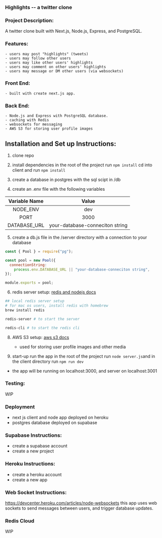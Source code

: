 ### Highlights -- a twitter clone

### Project Description:

A twitter clone built with Next.js, Node.js, Express, and PostgreSQL.

### Features:

    - users may post "highlights" (tweets)
    - users may follow other users
    - users may like other users' highlights
    - users may comment on other users' highlights
    - users may message or DM other users (via websockets)

### Front End:

    - built with create next.js app.

### Back End:

    - Node.js and Express with PostgreSQL database.
    - caching with Redis
    - websockets for messaging
    - AWS S3 for storing user profile images

## Installation and Set up Instructions:

1. clone repo
2. install dependencies
   in the root of the project run `npm install`
   cd into client and run `npm install`

3. create a database in postgres with the sql scipt in /db

4. create an .env file with the following variables

| Variable Name |              Value              |
| :-----------: | :-----------------------------: |
|   NODE_ENV    |               dev               |
|     PORT      |              3000               |
| DATABASE_URL  | your-database-conneciton string |

5. create a db.js file in the /server directory with a connection to your database

```javascript
const { Pool } = require("pg");

const pool = new Pool({
  connectionString:
    process.env.DATABASE_URL || "your-database-conneciton string",
});

module.exports = pool;
```

6. redis server setup:
   [redis and nodejs docs](https://redis.io/docs/connect/clients/nodejs/)

```bash
## local redis server setup
# for mac os users, install redis with homebrew
brew install redis

redis-server # to start the server

redis-cli # to start the redis cli
```

8. AWS S3 setup:
   [aws s3 docs](https://docs.aws.amazon.com/sdk-for-javascript/v2/developer-guide/getting-started-nodejs.html)

   - used for storing user profile images and other media

9. start-up
   run the app in the root of the project run `node server.js`and in the client directory run `npm run dev`

- the app will be running on localhost:3000, and server on localhost:3001

### Testing:

WIP

### Deployment

- next js client and node app deployed on heroku
- postgres database deployed on supabase

### Supabase Instructions:

- create a supabase account
- create a new project

### Heroku Instructions:

- create a heroku account
- create a new app

### Web Socket Instructions:

https://devcenter.heroku.com/articles/node-websockets
this app uses web sockets to send messages between users, and trigger database updates.

### Redis Cloud

WIP
